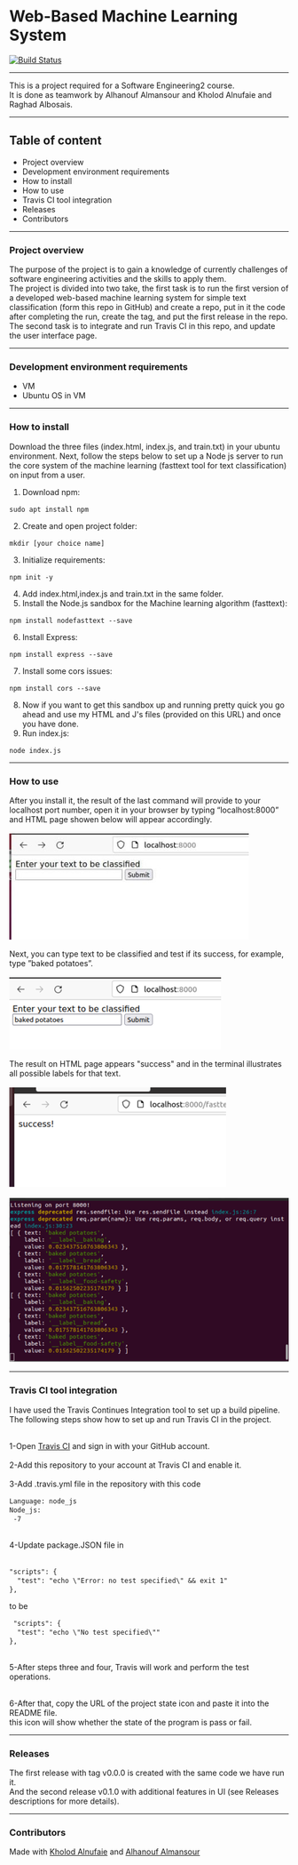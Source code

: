 # Web-Based Machine Learning System

[![Build Status](https://app.travis-ci.com/RaghadKhaled/Workshop2.svg?branch=master)](https://app.travis-ci.com/RaghadKhaled/Workshop2)

---

This is a project required for a Software Engineering2 course.<br>
It is done as teamwork by Alhanouf Almansour and Kholod Alnufaie and Raghad Albosais.

---
## Table of content
- Project overview
- Development environment requirements
- How to install
- How to use
- Travis CI tool integration 
- Releases
- Contributors 
---

### Project overview
The purpose of the project is to gain a knowledge of currently challenges of software engineering activities and the skills to apply them.  <br>
The project is divided into two take, the first task is to run the first version of a developed web-based machine learning system for simple text classification (form this repo in GitHub) and create a repo, put in it the code after completing the run, create the tag, and put the first release in the repo.<br>
The second task is to integrate and run Travis CI in this repo, and update the user interface page. 

---

### Development environment requirements
- VM 
- Ubuntu OS in VM

---

### How to install

Download the three files (index.html, index.js, and train.txt) in your ubuntu environment.
Next, follow the steps below to set up a Node js server to run the core system of the machine learning (fasttext tool for text classification) on input from a user.
1. Download npm: 
```
sudo apt install npm 
```
2. Create and open project folder:
```
mkdir [your choice name] 
```
3. Initialize requirements: 
```
npm init -y 
```
4. Add index.html,index.js and train.txt in the same folder.
5. Install the Node.js sandbox for the Machine learning algorithm (fasttext): 
```
npm install nodefasttext --save 
```
6. Install Express: 
```
npm install express --save 
```
7. Install some cors issues: 
```
npm install cors --save 
```
8. Now if you want to get this sandbox up and running pretty quick you go ahead and use my HTML and J's files (provided on this URL) and once you have done. 
9. Run index.js: 
```
node index.js
```
---

### How to use
After you install it, the result of the last command will provide to your localhost port number, open it in your browser by typing “localhost:8000” and HTML page showen below will appear accordingly.<br><br>
![HTML page start](Picture1.jpg)

Next, you can type text to be classified and test if its success, for example, type ”baked potatoes”. <br><br>
![type ”baked potatoes”](Picture2.png)

The result on HTML page appears "success" and in the terminal illustrates all possible labels for that text.<br><br>
![HTML page result](Picture3.png)<br><br>
![terninal result](Picture4.png)

---

### Travis CI tool integration 


I have used the Travis Continues Integration tool to set up a build pipeline.
The following steps show how to set up and run Travis CI in the project.<br><br>

1-Open  [Travis CI](https://www.travis-ci.com/) and sign in with your GitHub account.<br><br>
2-Add this repository to your account at Travis CI and enable it.<br><br>
3-Add .travis.yml file in the repository with this code<br>

```
Language: node_js
Node_js: 
 -7
```
<br>
4-Update package.JSON file in <br><br>

```
"scripts": {
  "test": "echo \"Error: no test specified\" && exit 1"
}, 
```
to be <br>
```
 "scripts": {
  "test": "echo \"No test specified\""
}, 
```
<br>
5-After steps three and four, Travis will work and perform the test operations.<br><br>

6-After that, copy the URL of the project state icon and paste it into the README file.<br>
this icon will show whether the state of the program is pass or fail.

---

### Releases
The first release with tag v0.0.0 is created with the same code we have run it.<br> And the second release v0.1.0 with additional features in UI (see Releases descriptions for more details).

---

### Contributors 

Made with [Kholod Alnufaie](https://github.com/hkh7897) and [Alhanouf Almansour](https://github.com/AlhanoufAlmans)
